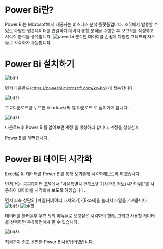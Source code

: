 # Power Bi란?
Power Bi는 Microsoft에서 제공하는 비즈니스 분석 플랫폼입니다. 조직에서 발행할 수 있는 다양한 원본데이터를 연결하여 데이터 통합 분석을 수행한 후 보고서를 작성하고 시각적 분석을 공유합니다. 
 ![powerbi](https://user-images.githubusercontent.com/49367190/60795359-80db2780-a1a6-11e9-8bad-3d7b7ab3f240.JPG) 
     분석한 데이터를 손쉽게 다양한 그래프와 차트들로 시각화가 가능합니다. .

# Power Bi 설치하기

![bi(1)](https://user-images.githubusercontent.com/52433798/61339492-e56a4680-a878-11e9-9820-0c37f5f2542c.PNG)

먼저 다운로드(https://powerbi.microsoft.com/ko-kr/) 에 접속합니다.


![bi(2)](https://user-images.githubusercontent.com/52433798/61339493-e56a4680-a878-11e9-8e9c-e5375e439f03.PNG)

무료다운로드를 누르면 Window내의 앱 다운로드 로 넘어가게 됩니다. 

![bi(3)](https://user-images.githubusercontent.com/52433798/61339485-e4391980-a878-11e9-9a8e-476d24c7f28e.PNG) 

다운로드후 Power Bi를 열어보면 계정 을 생성하라 합니다. 계정을 생성한후

 Power Bi를 열면됩니다.

 # Power Bi 데이터 시각화

 Excel로 된 데이터를 Power Bi를 통해 보기좋게 시각화해보도록 하겠습니다. 

 먼저 저는 [공공데이터 포털](https://www.data.go.kr/)에서 "서울특별시 관측소별 기상관측 정보(시간단위)"를 사용하여 데이터를 시각화해 보도록 하겠습니다. 

 먼저 죄측 상단의 [파일]-[데이터 가져오기]-[Excel]을 눌러서 파일을 가져옵니다. 
![bi(5)](https://user-images.githubusercontent.com/52433798/61339488-e4d1b000-a878-11e9-8036-4df6803faba5.PNG)
![bi(6)](https://user-images.githubusercontent.com/52433798/61339489-e4d1b000-a878-11e9-846b-3793e5cf6104.PNG)


데이터를 불러온후 우측 탭의 메뉴들로 보고싶은 시각화의 형태, 그리고 사용할 테이터를 선택하면 우측화면에서 볼 수 있습니다.

![bi(8)](https://user-images.githubusercontent.com/52433798/61339491-e56a4680-a878-11e9-8c33-d121d20414d7.PNG)
 

지금까지 쉽고 간편한 Power Bi사용법이였습니다. 


